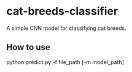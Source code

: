 # cat-breeds-classifier
A simple CNN model for classifying cat breeds.

## How to use
python predict.py -f file_path [-m model_path]
